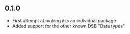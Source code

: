 ## 0.1.0

- First attempt at making `dsb` an individual package
- Added support for the other known DSB "Data types"
